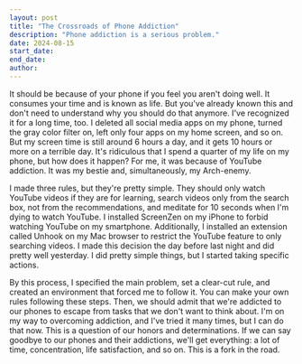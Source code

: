 ```yaml
---
layout: post
title: "The Crossroads of Phone Addiction"
description: "Phone addiction is a serious problem."
date: 2024-08-15
start_date: 
end_date:
author:
---
```


It should be because of your phone if you feel you aren't doing well. It consumes your time and is known as life. But 
you've already known this and don't need to understand why you should do that anymore. I've recognized it for a long time, 
too. I deleted all social media apps on my phone, turned the gray color filter on, left only four apps on my home screen, 
and so on. But my screen time is still around 6 hours a day, and it gets 10 hours or more on a terrible day. It's ridiculous 
that I spend a quarter of my life on my phone, but how does it happen? For me, it was because of YouTube addiction. 
It was my bestie and, simultaneously, my Arch-enemy.

I made three rules, but they're pretty simple. They should only watch YouTube videos if they are for learning, search 
videos only from the search box, not from the recommendations, and meditate for 10 seconds when I'm dying to watch YouTube. 
I installed ScreenZen on my iPhone to forbid watching YouTube on my smartphone. Additionally, I installed an extension called 
Unhook on my Mac browser to restrict the YouTube feature to only searching videos. I made this decision the day before 
last night and did pretty well yesterday. I did pretty simple things, but I started taking specific actions.

By this process, I specified the main problem, set a clear-cut rule, and created an environment that forced me to follow it. 
You can make your own rules following these steps. Then, we should admit that we're addicted to our phones to escape from 
tasks that we don't want to think about. I'm on my way to overcoming addiction, and I've tried it many times, but I can do 
that now. This is a question of our honors and determinations. If we can say goodbye to our phones and their addictions, 
we'll get everything: a lot of time, concentration, life satisfaction, and so on. This is a fork in the road.
